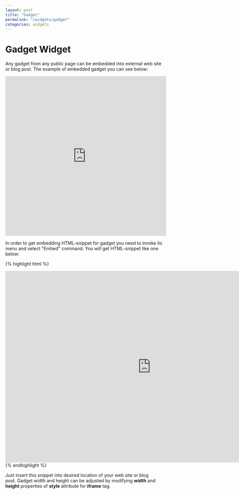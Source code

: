 ```yaml
---
layout: post
title: "Gadget"
permalink: "/widgets/gadget"
categories: widgets
---
```


# Gadget Widget

Any gadget from any public page can be embedded into external web site or blog post. The example of embedded gadget you can see below:

<iframe src="https://knoema.com/resource/embed/kiywikd/first" frameborder="0" scrolling="no" style="height: 500px; width: 100%;"></iframe>

In order to get embedding HTML-snippet for gadget you need to invoke its menu and select "Embed" command. You will get HTML-snippet like one below:

{% highlight html %}
<iframe src="http://knoema.com/resource/embed/kiywikd/first" scrolling="no" frameborder="0"
style="height:600px; width:910px;">
</iframe>
{% endhighlight %}

Just insert this snippet into desired location of your web site or blog post. Gadget width and height can be adjusted by modifying **width** and **height** properties of **style** attribute for **iframe** tag.
